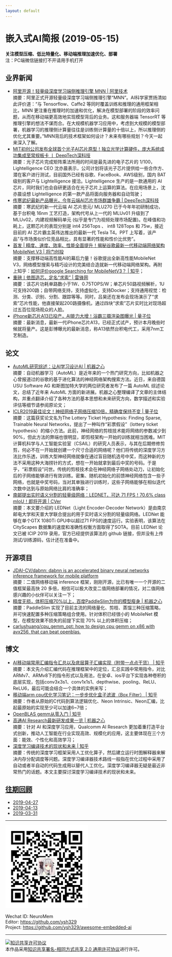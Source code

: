```yaml
---
layout: default
---
```


# 嵌入式AI简报 (2019-05-15)

**关注模型压缩、低比特量化、移动端推理加速优化、部署**  
<font>注：PC端微信链接打不开请用手机打开</font>


## 业界新闻


- [阿里开源！轻量级深度学习端侧推理引擎 MNN | 阿里技术](https://mp.weixin.qq.com/s/ozqeNa1MRgy-E-9XhZOcoQ)  
摘要：阿里正式开源轻量级深度学习端侧推理引擎“MNN”。AI科学家贾扬清如此评价道：“与 Tensorflow、Caffe2 等同时覆盖训练和推理的通用框架相比，MNN 更注重在推理时的加速和优化，解决在模型部署的阶段的效率问题，从而在移动端更高效地实现模型背后的业务。这和服务器端 TensorRT 等推理引擎的想法不谋而合。在大规模机器学习应用中，考虑到大规模的模型部署，机器学习的推理侧计算量往往是训练侧计算量的十倍以上，所以推理侧的优化尤其重要。”MNN背后的技术框架如何设计？未来有哪些规划？今天一起来深入了解。  
- [MIT初创公司发布全球首个光子AI芯片原型！独立光学计算硬件，庞大系统成功集成至常规板卡 丨 DeepTech深科技](https://mp.weixin.qq.com/s/hqh9O0RqnZY0SUymn2Gfww)  
摘要：光子芯片完成矩阵乘法所用的时间是最先进的电子芯片的 1/100，Lightelligence CEO 沈亦晨表示，公司计划将该光子芯片提供给一些合作方、潜在客户进行测试，目前国外已经有谷歌、FaceBook、AWS级别，国内 BAT 级别的客户与 Lightelligence 接洽。Lightelligence 生产的是一款通用的 AI 芯片，同时我们也会自研更适合在光子芯片上运算的算法。在应用场景上，沈亦晨设想 Lightelligence 的第一款产品将面向服务器和自动驾驶；  
- [传寒武纪最新产品曝光，今年云端AI芯片市场群雄争霸 | DeepTech深科技](https://mp.weixin.qq.com/s/o_nyKDQDH6QhbVqnUDSBAg)  
摘要：寒武纪的新一代云端 AI 芯片思元/ MLU270 已于今年年初研制成功，基于台积电 16nm 工艺打造，架构代号从上一代的 MLUv01 升级到了 MLUv02，内建视频解码单元 (似乎是专门为视频处理市场配置)。在峰值和功耗上，这颗芯片的表现分别是 int4 256Tops 、 int8 128Tops 和 75w，接近目前的 AI 芯片霸主英伟达推出的最新一代 Tesla T4。PPT 上写着，该产品”与市场类似价位竞品相比，具有显著的性能和性价比优势”。  
- [首发 | 精度、速度、效率、性能全面提升！揭秘谷歌最新一代移动端网络架构MobileNet V3 | 将门创投](https://mp.weixin.qq.com/s/LOUB0h3FvBhKH6QZMGMXKQ)  
摘要：支撑移动端高性能AI的幕后力量！谷歌提出全新高性能MobileNet V3，网络模型搜索与精巧设计的完美结合造就新一代移动端网络架构。再附上知乎：[如何评价google Searching for MobileNetV3？ | 知乎](https://www.zhihu.com/question/323419310)；    
- [重磅丨依图造芯，定名“求索” | 雷锋网](https://mp.weixin.qq.com/s/P9WwChO_ih2QeRty70JKlg)    
摘要：该芯片功耗单路数小于1W、0.75TOPS/W；单芯片50路视频解析，1U可支持200路；自带网络支持，支持虚拟化，支持Docker；支持通用视觉：检测、分类、识别、分割、跟踪等等。同时，吕昊还在发布会现场演示了“求索”芯片性能，他直接架起200路摄像机，通过四块“求索”芯片实时比对现场超过五百位现场观众的人脸。
- [iPhone新芯片A13已投产，AI能力大增！浴霸三摄渲染图曝光 | 量子位](https://mp.weixin.qq.com/s?timestamp=1557712576&src=3&ver=1&signature=kkc*xB77RxPOpIxqJvV5p*6EUyZPQB-qmKQW5rDa4kpE2OyYcQOowKayi8Kvjp-5QjYKM3cji1XV-0TVF*2qiugvRV*BWmdQO8uAtaAZC1BOnjYPztf1wZuy4kG*JyqJDW6Uf7qi9Jc78VUmU7gnHXk0NuFqcpfdCXU41zq4c-g=)  
摘要：最新消息，最新一代iPhone芯片A13，已经正式试产，预计本月晚些时候就将量产。这是彭博曝光的最新消息，称A13依然台积电代工，采用7nm工艺制造。

## 论文

- [AutoML研究综述：让AI学习设计AI | 机器之心](https://mp.weixin.qq.com/s?timestamp=1557711668&src=3&ver=1&signature=kkc*xB77RxPOpIxqJvV5p*FoBdYP1sIf6DWCTXiJ1SgS*l72xKK3*dKpXFQWTkGy8EIyDO*aCPOmFzqQLF3ia8G5i9ISeVSuV7eBiTsKMmCrH02qqXMZn3bc*NWzFll*QnzULNcK9UWO5f2T0yhK-nMC4mqpvVUgt3eL1OnRf7Q=)  
摘要：自动机器学习（AutoML）是近年来的一个热门研究方向，比如机器之心曾报道过的谷歌的基于进化算法的神经网络架构搜索方法。近日，来自德国 USU Software AG 和斯图加特大学的两位研究者发布了一篇 AutoML 综述论文，总结了近年来 AutoML 方面的新进展。机器之心整理编译了文章的主体结构，并重点翻译介绍了各种方法的基本思想和未来研究方向，数学描述和实验评估等细节请参阅原论文；  
- [ICLR2019最佳论文！神经网络子网络压缩10倍，精确度保持不变 | 量子位](https://mp.weixin.qq.com/s?timestamp=1557712576&src=3&ver=1&signature=kkc*xB77RxPOpIxqJvV5p*6EUyZPQB-qmKQW5rDa4kpE2OyYcQOowKayi8Kvjp-5QjYKM3cji1XV-0TVF*2qirvWEDh4cHEwD8jCDiNhCtoiXJoQwXNP7ifWnMX-HusLqVQaYk9Dsb1X6ZJcDBYVp8lHSg6rEgWZBTTqvOje7YQ=)  
摘要：这篇获奖论文名为The Lottery Ticket Hypothesis: Finding Sparse, Trainable Neural Networks，提出了一种叫作“彩票假设”（lottery ticket hypothesis）的缩小方法。此前，神经网络的剪枝技术能将网络的参数减少到90%，但此方法的弊端也很明显，即剪枝架构一开始的训练就相当困难。MIT计算机科学与人工智能实验室（CSAIL）的研究人员表示，与其在后期修修剪剪，何必不在一开始就创建一个尺寸合适的网络呢？他们将传统的深度学习方法比作乐透，训练大型神经网络就像在通过盲目随机选号中奖，而这种新的方法不采用这种大海捞针的方式，想在一开始就拿到最后中奖的号码。于是乎，“彩票假设”问世。传统的剪枝技术会在神经网络子网络处动刀，让初始化后的子网络能够进行有效训练。密集、随机初始化的前馈神经网络包含一些子网络，也就是中奖号码，当对其单独进行训练时，这些子网络能够在相似迭代次数中达到与原始网络比肩的准确率；
- [南邮提出实时语义分割的轻量级网络：LEDNET，可达 71 FPS！70.6% class mIoU！即将开源 | CVer](https://mp.weixin.qq.com/s/18fy1vVVcdiTjkLWIMTkkw)  
摘要：本文要介绍的 LEDNet（Light Encoder-Decoder Network）是由南京邮电大学和天普大学联合提出的用于实时语义分割的轻量级网络。LEDNet 能够在单个GTX 1080Ti GPU中以超过71 FPS的速度运行。实验表明，该算法在 CityScapes 数据集的速度和准确性权衡方面取得了SOTA。目前 LEDNet 论文已被 ICIP 2019 录用，官方已经提供该算法的 github 链接，但并没有上传测试/训练源码，估计还在准备中。


## 开源项目

- [JDAI-CV/dabnn: dabnn is an accelerated binary neural networks inference framework for mobile platform](https://github.com/JDAI-CV/dabnn)  
摘要：二值网络移动端 inference 框架，刚刚开源，比已有唯一一个开源的二值框架最高快 20 多倍，相信可以极大改变二值网络部署的情况，对二值网络感兴趣的小伙伴可以关注一下；
- [精度无损，体积压缩70%以上，百度PaddleSlim为你的模型瘦身 | 机器之心](https://mp.weixin.qq.com/s/oJr5fx6uF5rsguK2rOpVoQ)  
摘要：PaddleSlim 实现了目前主流的网络量化、剪枝、蒸馏三种压缩策略，并可快速配置多种压缩策略组合使用。针对体积已经很小的 MobileNet 模型，在模型效果不损失的前提下实现 70% 以上的体积压缩；
- [carlushuang/cpu_gemm_opt: how to design cpu gemm on x86 with avx256, that can beat openblas.](https://github.com/carlushuang/cpu_gemm_opt)  


## 博文

- [AI移动端常用汇编指令汇总以及底层算子汇编实现（附带一点点干货） | 知乎](https://zhuanlan.zhihu.com/p/64025085)  
摘要：本文先介绍汇编代码在推理框架中的定位，汇总实践中常用指令，对比ARMv7、ARMv8下的指令形式以及用法，在安卓、ios平台下实现各种卷积的底层实现，包括conv3x3s1、conv1x1s1、depthwise、pooling、ReLU、ReLU6，最后可能会结合一个具体的实例来写；  
- [移动端arm cpu优化学习笔记：一步步优化盒子滤波（Box Filter） | 知乎](https://zhuanlan.zhihu.com/p/64522357)  
摘要：作者从原始的C代码到算法逻辑优化、Neon Intrinsic、Neon汇编，比起最原始的实现至少可以加速6~7倍；  
- [OpenBLAS gemm从零入门 | 知乎](https://zhuanlan.zhihu.com/p/65436463)  
- [高通AI Research最新研发成果一览 | 机器之心](https://mp.weixin.qq.com/s?timestamp=1557711668&src=3&ver=1&signature=kkc*xB77RxPOpIxqJvV5p*FoBdYP1sIf6DWCTXiJ1SgS*l72xKK3*dKpXFQWTkGy8EIyDO*aCPOmFzqQLF3iazxHSZfBDKjvefEfiO--pGwsUwuhPX347oNLF3uFHy4TZZEnVfFdDT0KWaxfI1TdSJ-gpxSmODdCG-G4pjT8tS8=)  
摘要：针对 AI 和深度学习应用，Qualcomm AI Research 更加着重打造平台式创新，推动人工智能在行业实现高效、规模化的应用，这主要体现在三个方面：能效、个性化和高效学习；  
- [深度学习编译技术的现状和未来 | 知乎](https://zhuanlan.zhihu.com/p/65452090)  
摘要：传统的深度学习框架采用人工优化算子，然后建立运行时图解释器来解决内存分配调度等问题。深度学习编译器技术路线一般指在优化过程中采用了自动或者半自动的代码生成用以替代人工优化。深度学习编译器无疑是最近非常热门的话题。本文主要探讨深度学习编译技术的现状和未来。


## [往期回顾](https://github.com/ysh329/awesome-embedded-ai)

- [2019-04-27](https://github.com/ysh329/awesome-embedded-ai/blob/master/embedded-ai-report/2019-04-27.md)  
- [2019-04-13](https://github.com/ysh329/awesome-embedded-ai/blob/master/embedded-ai-report/2019-04-13.md)  
- [2019-03-31](https://github.com/ysh329/awesome-embedded-ai/blob/master/embedded-ai-report/2019-03-31.md)  

----

![wechat_qrcode](../wechat_qrcode.jpg)

Wechat ID: NeuroMem  
Editor: https://github.com/ysh329  
Project: https://github.com/ysh329/awesome-embedded-ai  

----

<a rel="license" href="http://creativecommons.org/licenses/by-sa/2.0/"><img alt="知识共享许可协议" style="border-width:0" src="https://i.creativecommons.org/l/by-sa/2.0/88x31.png" /></a><br />本作品采用<a rel="license" href="http://creativecommons.org/licenses/by-sa/2.0/">知识共享署名-相同方式共享 2.0 通用许可协议</a>进行许可。
